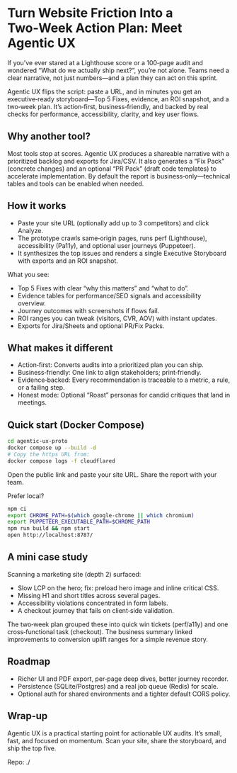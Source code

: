 # Turn Website Friction Into a Two‑Week Action Plan: Meet Agentic UX

If you’ve ever stared at a Lighthouse score or a 100‑page audit and wondered “What do we actually ship next?”, you’re not alone. Teams need a clear narrative, not just numbers—and a plan they can act on this sprint.

Agentic UX flips the script: paste a URL, and in minutes you get an executive‑ready storyboard—Top 5 Fixes, evidence, an ROI snapshot, and a two‑week plan. It’s action‑first, business‑friendly, and backed by real checks for performance, accessibility, clarity, and key user flows.

## Why another tool?
Most tools stop at scores. Agentic UX produces a shareable narrative with a prioritized backlog and exports for Jira/CSV. It also generates a “Fix Pack” (concrete changes) and an optional “PR Pack” (draft code templates) to accelerate implementation. By default the report is business‑only—technical tables and tools can be enabled when needed.

## How it works
- Paste your site URL (optionally add up to 3 competitors) and click Analyze.
- The prototype crawls same‑origin pages, runs perf (Lighthouse), accessibility (Pa11y), and optional user journeys (Puppeteer).
- It synthesizes the top issues and renders a single Executive Storyboard with exports and an ROI snapshot.

What you see:
- Top 5 Fixes with clear “why this matters” and “what to do”.
- Evidence tables for performance/SEO signals and accessibility overview.
- Journey outcomes with screenshots if flows fail.
- ROI ranges you can tweak (visitors, CVR, AOV) with instant updates.
- Exports for Jira/Sheets and optional PR/Fix Packs.

## What makes it different
- Action‑first: Converts audits into a prioritized plan you can ship.
- Business‑friendly: One link to align stakeholders; print‑friendly.
- Evidence‑backed: Every recommendation is traceable to a metric, a rule, or a failing step.
- Honest mode: Optional “Roast” personas for candid critiques that land in meetings.

## Quick start (Docker Compose)
```bash
cd agentic-ux-proto
docker compose up --build -d
# Copy the https URL from:
docker compose logs -f cloudflared
```
Open the public link and paste your site URL. Share the report with your team.

Prefer local?
```bash
npm ci
export CHROME_PATH=$(which google-chrome || which chromium)
export PUPPETEER_EXECUTABLE_PATH=$CHROME_PATH
npm run build && npm start
open http://localhost:8787/
```

## A mini case study
Scanning a marketing site (depth 2) surfaced:
- Slow LCP on the hero; fix: preload hero image and inline critical CSS.
- Missing H1 and short titles across several pages.
- Accessibility violations concentrated in form labels.
- A checkout journey that fails on client‑side validation.

The two‑week plan grouped these into quick win tickets (perf/a11y) and one cross‑functional task (checkout). The business summary linked improvements to conversion uplift ranges for a simple revenue story.

## Roadmap
- Richer UI and PDF export, per‑page deep dives, better journey recorder.
- Persistence (SQLite/Postgres) and a real job queue (Redis) for scale.
- Optional auth for shared environments and a tighter default CORS policy.

## Wrap‑up
Agentic UX is a practical starting point for actionable UX audits. It’s small, fast, and focused on momentum. Scan your site, share the storyboard, and ship the top five.

Repo: ./
